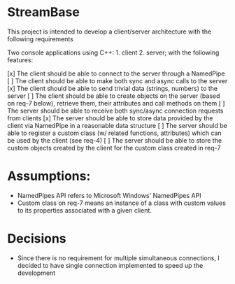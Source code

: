 # StreamBase
This project is intended to develop a client/server architecture with the following requirements

Two console applications using C++: 1. client 2. server; with the following features:

[x] The client should be able to connect to the server through a NamedPipe
[ ] The client should be able to make both sync and async calls to the server
[x] The client should be able to send trivial data (strings, numbers) to the server
[ ] The client should be able to create objects on the server (based on req-7 below), retrieve them, their attributes and call methods on them
[ ] The server should be able to receive both sync/async connection requests from clients
[x] The server should be able to store data provided by the client via NamedPipe in a reasonable data structure
[ ] The server should be able to register a custom class (w/ related functions, attributes) which can be used by the client (see req-4)
[ ] The server should be able to store the custom objects created by the client for the custom class created in req-7

# Assumptions:
* NamedPipes API refers to Microsoft Windows' NamedPipes API
* Custom class on req-7 means an instance of a class with custom values to its properties associated with a given client.

# Decisions
* Since there is no requirement for multiple simultaneous connections, I decided to have single connection implemented to speed up the development
